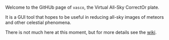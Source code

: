 Welcome to the GitHUb page of `vasco`, the Virtual All-Sky CorrectOr plate.

It is a GUI tool that hopes to be useful in reducing all-sky images of meteors and
other celestial phenomena.

There is not much here at this moment, but for more details see the [wiki](https://github.com/sesquideus/vasco/wiki).
